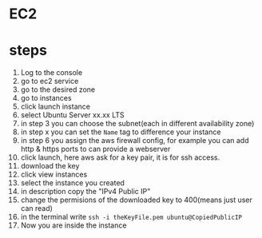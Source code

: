 # EC2

# steps

1. Log to the console
2. go to ec2 service
3. go to the desired zone
4. go to instances
5. click launch instance
6. select Ubuntu Server xx.xx LTS
7. in step 3 you can choose the subnet(each in different availability zone)
8. in step x you can set the `Name` tag to difference your instance
9. in step 6 you assign the aws firewall config, for example you can add http & https ports to can provide a webserver
10. click launch, here aws ask for a key pair, it is for ssh access.
11. download the key
12. click view instances
13. select the instance you created
14. in description copy the "IPv4 Public IP"
15. change the permisions of the downloaded key to 400(means just user can read)
16. in the terminal write `ssh -i theKeyFile.pem ubuntu@CopiedPublicIP`
17. Now you are inside the instance
